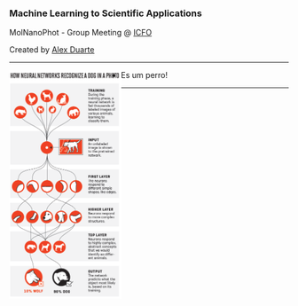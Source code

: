 
### Machine Learning to Scientific Applications

MolNanoPhot  - Group Meeting @ [ICFO](https://www.icfo.es)  

Created by [Alex Duarte](https://github.com/leaxp)

---

<img src="assets/image/dog_chart.png" width="40%" align=left>

- Es um perro!

---
